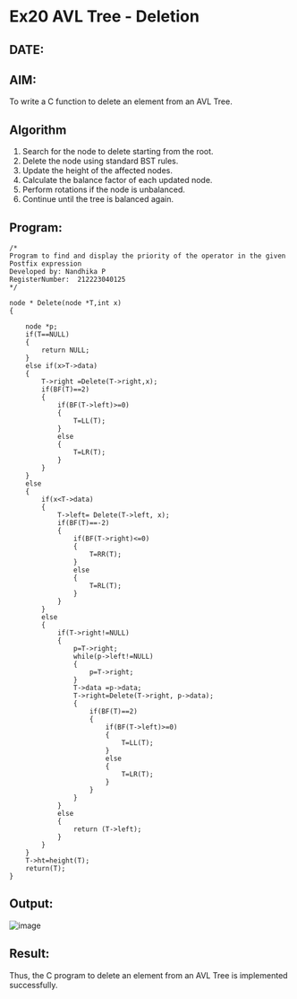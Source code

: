 # Ex20 AVL Tree - Deletion
## DATE:
## AIM:
To write a C function to delete an element from an AVL Tree.
## Algorithm

1. Search for the node to delete starting from the root. 
2. Delete the node using standard BST rules. 
3. Update the height of the affected nodes. 
4. Calculate the balance factor of each updated node. 
5. Perform rotations if the node is unbalanced. 
6. Continue until the tree is balanced again. 

## Program:
```
/*
Program to find and display the priority of the operator in the given Postfix expression
Developed by: Nandhika P 
RegisterNumber:  212223040125
*/

node * Delete(node *T,int x)
{
    
    node *p;
    if(T==NULL)
    {
        return NULL;
    }
    else if(x>T->data)
    {
        T->right =Delete(T->right,x);
        if(BF(T)==2)
        {
            if(BF(T->left)>=0)
            {
                T=LL(T);
            }
            else
            {
                T=LR(T);
            }
        }
    }
    else
    {
        if(x<T->data)
        {
            T->left= Delete(T->left, x);
            if(BF(T)==-2)
            {
                if(BF(T->right)<=0)
                {
                    T=RR(T);
                }
                else
                {
                    T=RL(T);
                }
            }
        }
        else
        {
            if(T->right!=NULL)
            {
                p=T->right;
                while(p->left!=NULL)
                {
                    p=T->right;
                }
                T->data =p->data;
                T->right=Delete(T->right, p->data);
                {
                    if(BF(T)==2)
                    {
                        if(BF(T->left)>=0)
                        {
                            T=LL(T);
                        }
                        else
                        {
                            T=LR(T);
                        }
                    }
                }
            }
            else
            {
                return (T->left);
            }
        }
    }
    T->ht=height(T);
    return(T);
}

```

## Output:
![image](https://github.com/user-attachments/assets/19ced7ab-eb00-407d-b26f-3261905eecbb)


## Result:
Thus, the C program to delete an element from an AVL Tree is implemented successfully.
